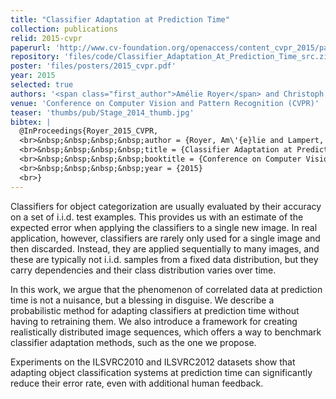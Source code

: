 ```yaml
---
title: "Classifier Adaptation at Prediction Time"
collection: publications
relid: 2015-cvpr
paperurl: 'http://www.cv-foundation.org/openaccess/content_cvpr_2015/papers/Royer_Classifier_Adaptation_at_2015_CVPR_paper.pdf'
repository: 'files/code/Classifier_Adaptation_At_Prediction_Time_src.zip'
poster: 'files/posters/2015_cvpr.pdf'
year: 2015
selected: true
authors: '<span class="first_author">Amélie Royer</span> and Christoph Lampert'
venue: 'Conference on Computer Vision and Pattern Recognition (CVPR)'
teaser: 'thumbs/pub/Stage_2014_thumb.jpg'
bibtex: |
  @InProceedings{Royer_2015_CVPR,
  <br>&nbsp;&nbsp;&nbsp;&nbsp;author = {Royer, Am\'{e}lie and Lampert, Christoph H.},
  <br>&nbsp;&nbsp;&nbsp;&nbsp;title = {Classifier Adaptation at Prediction Time},
  <br>&nbsp;&nbsp;&nbsp;&nbsp;booktitle = {Conference on Computer Vision and Pattern Recognition (CVPR)},
  <br>&nbsp;&nbsp;&nbsp;&nbsp;year = {2015}
  <br>}
---
```


Classifiers for object categorization are usually evaluated by their accuracy on a set of i.i.d. test examples. This provides us with an estimate of the expected error when applying the classifiers to a single new image. In real application, however, classifiers are rarely only used for a single image and then discarded. Instead, they are applied sequentially to many images, and these are typically not i.i.d. samples from a fixed data distribution, but they carry dependencies and their class distribution varies over time.

In this work, we argue that the phenomenon of correlated data at prediction time is not a nuisance, but a blessing in disguise. We describe a probabilistic method for adapting classifiers at prediction time without having to retraining them. We also introduce a framework for creating realistically distributed image sequences, which offers a way to benchmark classifier adaptation methods, such as the one we propose.

Experiments on the ILSVRC2010 and ILSVRC2012 datasets show that adapting object classification systems at prediction time can significantly reduce their error rate, even with additional human feedback.
